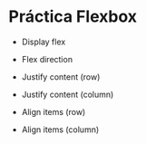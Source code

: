 # Práctica Flexbox

- Display flex

- Flex direction

- Justify content (row)

- Justify content (column)

- Align items (row)

- Align items (column)

